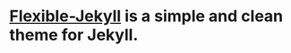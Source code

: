 # [Flexible-Jekyll](https://github.com/artemsheludko/flexible-jekyll) is a simple and clean theme for Jekyll.

